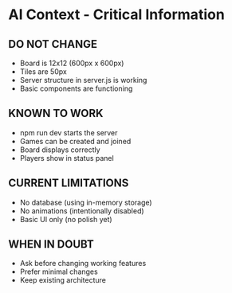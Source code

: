 # AI Context - Critical Information

## DO NOT CHANGE
- Board is 12x12 (600px x 600px)
- Tiles are 50px
- Server structure in server.js is working
- Basic components are functioning

## KNOWN TO WORK
- npm run dev starts the server
- Games can be created and joined
- Board displays correctly
- Players show in status panel

## CURRENT LIMITATIONS
- No database (using in-memory storage)
- No animations (intentionally disabled)
- Basic UI only (no polish yet)

## WHEN IN DOUBT
- Ask before changing working features
- Prefer minimal changes
- Keep existing architecture